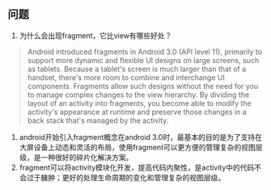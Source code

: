 ## 问题

1. 为什么会出现fragment，它比view有哪些好处？
	
> Android introduced fragments in Android 3.0 (API level 11), primarily to support more dynamic and flexible UI designs on large screens, such as tablets. Because a tablet's screen is much larger than that of a handset, there's more room to combine and interchange UI components. Fragments allow such designs without the need for you to manage complex changes to the view hierarchy. By dividing the layout of an activity into fragments, you become able to modify the activity's appearance at runtime and preserve those changes in a back stack that's managed by the activity.

1. android开始引入fragment概念在android 3.0时，最基本的目的是为了支持在大屏设备上动态和灵活的布局，使用fragment可以更方便的管理复杂的视图层级，是一种很好的碎片化解决方案。
2. fragment可以将activity模块化开发，提高代码内聚性，是activity中的代码不会过于臃肿；更好的处理生命周期的变化和管理复杂的视图层级。